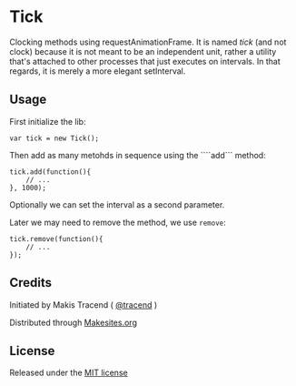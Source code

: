 
# Tick

Clocking methods using requestAnimationFrame. It is named _tick_ (and not clock) because it is not meant to be an independent unit, rather a utility that's attached to other processes that just executes on intervals. In that regards, it is merely a more elegant setInterval.


## Usage

First initialize the lib:
```
var tick = new Tick();
```

Then add as many metohds in sequence using the ````add``` method:
```
tick.add(function(){
	// ...
}, 1000);

```
Optionally we can set the interval as a second parameter.

Later we may need to remove the method, we use ```remove```:

```
tick.remove(function(){
	// ...
});

```


## Credits

Initiated by Makis Tracend ( [@tracend](http://github.com/tracend) )

Distributed through [Makesites.org](http://makesites.org)


## License

Released under the [MIT license](http://makesites.org/licenses/MIT)
